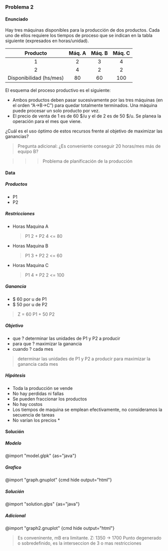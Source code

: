 ### Problema 2

#### Enunciado

Hay tres máquinas disponibles para la producción de dos productos. Cada uno de ellos requiere los tiempos de proceso que se indican en la tabla siguiente (expresados en horas/unidad).

|        Producto         | Máq. A | Máq. B | Máq. C |
| :---------------------: | :----: | :----: | :----: |
|            1            |   2    |   3    |   4    |
|            2            |   4    |   2    |   2    |
| Disponibilidad (hs/mes) |   80   |   60   |  100   |

El esquema del proceso productivo es el siguiente:

- Ambos productos deben pasar sucesivamente por las tres máquinas (en el orden “A→B→C”) para quedar totalmente terminados. Una máquina puede procesar un solo producto por vez.
- El precio de venta de 1 es de 60 \$/u y el de 2 es de 50 \$/u. Se planea la operación para el mes que viene.

¿Cuál es el uso óptimo de estos recursos frente al objetivo de maximizar las ganancias?

> Pregunta adicional: ¿Es conveniente conseguir 20 horas/mes más de equipo B?

> > > Problema de planificación de la producción

#### Data

##### Productos

- P1
- P2

##### Restricciones

- Horas Maquina A
  > P1 2 + P2 4 <= 80
- Horas Maquina B
  > P1 3 + P2 2 <= 60
- Horas Maquina C
  > P1 4 + P2 2 <= 100

##### Ganancia

- \$ 60 por u de P1
- \$ 50 por u de P2

> Z = 60 P1 + 50 P2

##### Objetivo

- que ? determinar las unidades de P1 y P2 a producir
- para que ? maximizar la ganancia
- cuando ? cada mes

> determinar las unidades de P1 y P2 a producir para maximizar la ganancia cada mes

##### Hipótesis

- Toda la producción se vende
- No hay perdidas ni fallas
- Se pueden fraccionar los productos
- No hay costos
- Los tiempos de maquina se emplean efectivamente, no consideramos la secuencia de tareas
- No varían los precios \*

#### Solución

##### Modelo

@import "model.glpk" {as="java"}

##### Grafico

@import "graph.gnuplot" {cmd hide output="html"}

##### Solución

@import "solution.glps" {as="java"}

##### Adicional

@import "graph2.gnuplot" {cmd hide output="html"}

> Es conveninente, mB era limitante.
> Z: 1350 -> 1700
> Punto degenerado o sobredefinido, es la interseccion de 3 o mas restricciones
